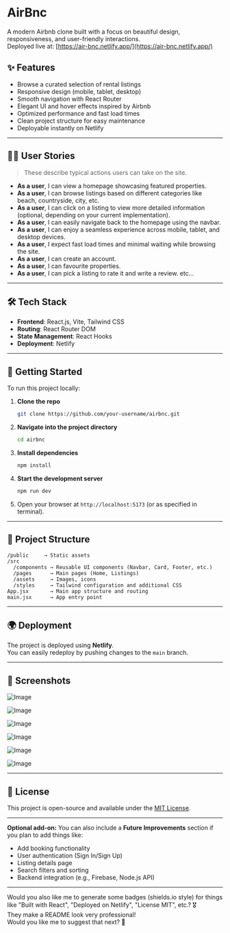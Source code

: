# AirBnc

A modern Airbnb clone built with a focus on beautiful design, responsiveness, and user-friendly interactions.  
Deployed live at: [https://air-bnc.netlify.app/](https://air-bnc.netlify.app/)

## ✨ Features

- Browse a curated selection of rental listings
- Responsive design (mobile, tablet, desktop)
- Smooth navigation with React Router
- Elegant UI and hover effects inspired by Airbnb
- Optimized performance and fast load times
- Clean project structure for easy maintenance
- Deployable instantly on Netlify

---

## 🧑‍💻 User Stories

> These describe typical actions users can take on the site.

- **As a user**, I can view a homepage showcasing featured properties.
- **As a user**, I can browse listings based on different categories like beach, countryside, city, etc.
- **As a user**, I can click on a listing to view more detailed information (optional, depending on your current implementation).
- **As a user**, I can easily navigate back to the homepage using the navbar.
- **As a user**, I can enjoy a seamless experience across mobile, tablet, and desktop devices.
- **As a user**, I expect fast load times and minimal waiting while browsing the site.
- **As a user**, I can create an account.
- **As a user**, I can favourite properties.
- **As a user**, I can pick a listing to rate it and write a review.
etc...
---

## 🛠 Tech Stack

- **Frontend**: React.js, Vite, Tailwind CSS
- **Routing**: React Router DOM
- **State Management**: React Hooks
- **Deployment**: Netlify

---

## 🚀 Getting Started

To run this project locally:

1. **Clone the repo**
   ```bash
   git clone https://github.com/your-username/airbnc.git
   ```
2. **Navigate into the project directory**
   ```bash
   cd airbnc
   ```
3. **Install dependencies**
   ```bash
   npm install
   ```
4. **Start the development server**
   ```bash
   npm run dev
   ```
5. Open your browser at `http://localhost:5173` (or as specified in terminal).

---

## 📁 Project Structure

```
/public     → Static assets
/src
  /components → Reusable UI components (Navbar, Card, Footer, etc.)
  /pages      → Main pages (Home, Listings)
  /assets     → Images, icons
  /styles     → Tailwind configuration and additional CSS
App.jsx       → Main app structure and routing
main.jsx      → App entry point
```

---

## 🌍 Deployment

The project is deployed using **Netlify**.  
You can easily redeploy by pushing changes to the `main` branch.

---

## 📸 Screenshots

![Image](https://github.com/user-attachments/assets/06118376-43b2-4525-a284-4e0737acc34d)

![Image](https://github.com/user-attachments/assets/1616a2fc-b537-46fd-b5f8-8a4ed21b2804)

![Image](https://github.com/user-attachments/assets/47a74f81-e65e-4c32-bc24-64d0b16af3d8)

![Image](https://github.com/user-attachments/assets/836ff3f2-a865-4284-8424-133bc118da61)

![Image](https://github.com/user-attachments/assets/42f88e05-08f2-49af-9551-3a500ebf6f9c)

![Image](https://github.com/user-attachments/assets/f8a467fe-4557-4810-aad3-846fbbfc1a37)

---

## 📄 License

This project is open-source and available under the [MIT License](LICENSE).

---

**Optional add-on:** You can also include a **Future Improvements** section if you plan to add things like:

- Add booking functionality
- User authentication (Sign In/Sign Up)
- Listing details page
- Search filters and sorting
- Backend integration (e.g., Firebase, Node.js API)

---

Would you also like me to generate some badges (shields.io style) for things like "Built with React", "Deployed on Netlify", "License MIT", etc.? 🎖️  
They make a README look very professional!  
Would you like me to suggest that next? 🚀
